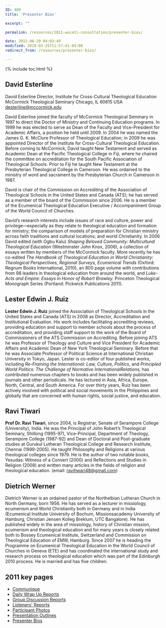 ```yaml
---
ID: 409
title: 'Presenter Bios'

excerpt: ""

permalink: /resources/2011-wocati-consultation/presenter-bios/

date: 2012-06-29 04:03:49
modified: 2019-03-25T11:57:41-04:00
redirect_from: /resources/presenter-bios/

---
```

{% include toc.html %}

## **David Esterline**

David Esterline Director, Institute for Cross-Cultural Theological Education McCormick Theological Seminary Chicago, IL 60615 USA desterline@mccormick.edu

David Esterline joined the faculty of McCormick Theological Seminary in 1997 to direct the Doctor of Ministry and Continuing Education programs. In 1999 he was elected to serve as Dean of the Faculty and Vice-President for Academic Affairs, a position he held until 2009. In 2004 he was named the James G. K. McClure Professor of Theological Education; in 2009 he was appointed Director of the Institute for Cross-Cultural Theological Education. Before coming to McCormick, David taught New Testament and served as Academic Dean at the Pacific Theological College in Fiji, where he chaired the committee on accreditation for the South Pacific Association of Theological Schools. Prior to Fiji he taught New Testament at the Presbyterian Theological College in Cameroon. He was ordained to the ministry of word and sacrament by the Presbyterian Church in Cameroon in 1987.

David is chair of the Commission on Accrediting of the Association of Theological Schools in the United States and Canada (ATS); he has served as a member of the board of the Commission since 2006. He is a member of the Ecumenical Theological Education Executive / Accompaniment Group of the World Council of Churches.

David’s research interests include issues of race and culture, power and privilege—especially as they relate to theological education and formation for ministry; the comparison of models of preparation for Christian ministry across faith traditions and cultural locations; and world Christianity. In 2006 David edited (with Ogbu Kalu) _Shaping Beloved Community: Multicultural Theological Education_ (Westminster John Knox, 2006), a collection of essays written by members of the McCormick faculty. More recently he has co-edited _The Handbook of Theological Education in World Christianity: Theological Perspectives, Regional Surveys, Ecumenical Trends_ (Oxford: Regnum Books International, 2010), an 800 page volume with contributions from 98 leaders in theological education from around the world, and _Luke-Acts and Empire: Essays in Honor of Robert Brawley._ Princeton Theological Monograph Series (Portland: Pickwick Publications 2011).



## **Lester Edwin J. Ruiz**

**Lester Edwin J. Ruiz** joined the Association of Theological Schools in the United States and Canada (ATS) in 2008 as Director, Accreditation and Institutional Evaluation. His work includes facilitating accrediting reviews, providing education and support to member schools about the process of accreditation, and providing staff support to the work of the Board of Commissioners of the ATS Commission on Accrediting. Before joining ATS he was Professor of Theology and Culture and Vice President for Academic Affairs and Academic Dean of New York Theological Seminary. Before that he was Associate Professor of Political Science at International Christian University in Tokyo, Japan. Lester is co-editor of four published works, including _Re-Framing the International: Law, Culture, Politics_, and _Principled World Politics: The Challenge of Normative InternationalRelations,_ has contributed numerous chapters to books and has been widely published in journals and other periodicals. He has lectured in Asia, Africa, Europe, North, Central, and South America. For over thirty years, Ruiz has been actively involved with political and social movements in the Philippines and globally that are concerned with human rights, social justice, and education.



## **Ravi Tiwari**

**Prof Dr. Ravi Tiwari**, since 2004, is Registrar, Senate of Serampore College (University), India. He was the Principal of John Robert’s Theological Seminary, Shillong (1995-97), Vice-Principal, Department of Theology, Serampore College (1987-92) and Dean of Doctoral and Post-graduate studies at Gurukul Lutheran Theological College and Research Institute, Chennai (1999-2005). He taught Philosophy and Religions at various theological colleges since 1979. He is the author of two notable books, Yesudas: Witness of a Convert (2000) and Reflections and Studies in Religion (2008) and written many articles in the fields of religion and theological education. (email: ravitiwari48@gmail.com)



## **Dietrich Werner**

Dietrich Werner is an ordained pastor of the Northelbian Lutheran Church in North Germany, born 1956. He has served as a lecturer in missiology, ecumenism and World Christianity both in Germany and in India (Ecumenical Institute University of Bochum, Missionsacademy University of Hamburg, Christian Jensen Kolleg Breklum, UTC Bangalore). He has published widely in the area of missiology, history of Christian mission, ecumenism and theological education and for many years is closely related both to Bossey Ecumenical Institute, Switzerland and Commission on Theological Education of EMW, Hamburg. Since 2007 he is heading the Programme on Ecumenical Theological Education in the World Council of Churches in Geneva (ETE) and has coordinated the international study and research process on theological education which was part of the Edinburgh 2010 process. He is married and has five children.




## 2011 key pages

*   [Communique](/resources/2011-wocati-consultation/2011-communique/)
*   [Daily Wrap Up Reports](/resources/2011-wocati-consultation/daily-wrap-up-reports/)
*   [Group Discussion Reports](/resources/2011-wocati-consultation/group-discussion-reports/)
*   [Listeners' Reports](/resources/2011-wocati-consultation/listenerss-reports/)
*   [Participant Photos](/resources/2011-wocati-consultation/2011-participant-photos/)
*   [Presentation Outlines](/resources/2011-wocati-consultation/presentation-outlines/)
*   [Presenter Bios](/resources/2011-wocati-consultation/presenter-bios/)
